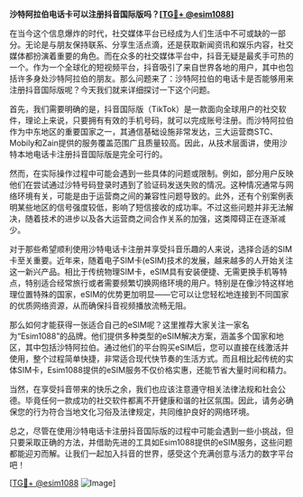 **沙特阿拉伯电话卡可以注册抖音国际版吗？[[TG💪+ @esim1088](https://t.me/s/esim1088)]**

在当今这个信息爆炸的时代，社交媒体平台已经成为人们生活中不可或缺的一部分。无论是与朋友保持联系、分享生活点滴，还是获取新闻资讯和娱乐内容，社交媒体都扮演着重要的角色。而在众多的社交媒体平台中，抖音无疑是最炙手可热的一个。作为一个全球化的短视频平台，抖音吸引了来自世界各地的用户，其中也包括许多身处沙特阿拉伯的朋友。那么问题来了：沙特阿拉伯的电话卡是否能够用来注册抖音国际版呢？今天我们就来详细探讨一下这个问题。

首先，我们需要明确的是，抖音国际版（TikTok）是一款面向全球用户的社交软件，理论上来说，只要拥有有效的手机号码，就可以完成账号注册。而沙特阿拉伯作为中东地区的重要国家之一，其通信基础设施非常发达，三大运营商STC、Mobily和Zain提供的服务覆盖范围广且质量较高。因此，从技术层面讲，使用沙特本地电话卡注册抖音国际版是完全可行的。

然而，在实际操作过程中可能会遇到一些具体的问题或限制。例如，部分用户反映他们在尝试通过沙特号码登录时遇到了验证码发送失败的情况。这种情况通常与网络环境有关，可能是由于运营商之间的兼容性问题导致的。此外，还有个别案例表明某些地区的信号强度较低，影响了短信接收的成功率。不过这些问题并非无法解决，随着技术的进步以及各大运营商之间合作关系的加强，这类障碍正在逐渐减少。

对于那些希望顺利使用沙特电话卡注册并享受抖音乐趣的人来说，选择合适的SIM卡至关重要。近年来，随着电子SIM卡(eSIM)技术的发展，越来越多的人开始关注这一新兴产品。相比于传统物理SIM卡，eSIM具有安装便捷、无需更换手机等特点，特别适合经常旅行或者需要频繁切换网络环境的用户。特别是在像沙特这样地理位置特殊的国家，eSIM的优势更加明显——它可以让您轻松地连接到不同国家的优质网络资源，从而确保抖音视频播放流畅无阻。

那么如何才能获得一张适合自己的eSIM呢？这里推荐大家关注一家名为“Esim1088”的品牌。他们提供多种类型的eSIM解决方案，涵盖多个国家和地区，其中包括沙特阿拉伯。通过他们的平台购买eSIM后，您可以直接在线激活并使用，整个过程简单快捷，非常适合现代快节奏的生活方式。而且相比起传统的实体SIM卡，Esim1088提供的eSIM服务不仅价格实惠，还能节省大量时间和精力。

当然，在享受抖音带来的快乐之余，我们也应该注意遵守相关法律法规和社会公德。毕竟任何一款成功的社交软件都离不开健康和谐的社区氛围。因此，请务必确保您的行为符合当地文化习俗及法律规定，共同维护良好的网络环境。

总之，尽管在使用沙特电话卡注册抖音国际版的过程中可能会遇到一些小挑战，但只要采取正确的方法，并借助先进的工具如Esim1088提供的eSIM服务，这些问题都能迎刃而解。让我们一起加入抖音的世界，感受这个充满创意与活力的数字平台吧！

[[TG💪+ @esim1088](https://t.me/s/esim1088) ![Image](https://i.postimg.cc/4NQfJmqS/Snipaste-2025-05-13-00-14-12.png)]
